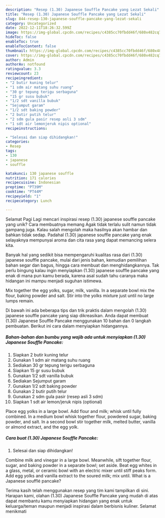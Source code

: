 ```yaml
---
description: "Resep (1.30) Japanese Souffle Pancake yang Lezat Sekali"
title: "Resep (1.30) Japanese Souffle Pancake yang Lezat Sekali"
slug: 844-resep-130-japanese-souffle-pancake-yang-lezat-sekali
category: Uncategorized
date: 2022-12-11T18:26:32.599Z
image: https://img-global.cpcdn.com/recipes/c4385cc70fbdd46f/680x482cq70/130-japanese-souffle-pancake-foto-resep-utama.jpg
hideToc: false
enableToc: true
enableTocContent: false
thumbnail: https://img-global.cpcdn.com/recipes/c4385cc70fbdd46f/680x482cq70/130-japanese-souffle-pancake-foto-resep-utama.jpg
cover: https://img-global.cpcdn.com/recipes/c4385cc70fbdd46f/680x482cq70/130-japanese-souffle-pancake-foto-resep-utama.jpg
author: Admin
authorAv: notfound
ratingvalue: 3.3
reviewcount: 23
recipeingredient:
- "2 butir kuning telur"
- "1 sdm air matang suhu ruang"
- "30 gr tepung terigu serbaguna"
- "15 gr susu bubuk"
- "1/2 sdt vanilla bubuk"
- "Sejumput garam"
- "1/2 sdt baking powder"
- "2 butir putih telur"
- "2 sdm gula pasir resep asli 3 sdm"
- "1 sdt air lemonjeruk nipis optional"
recipeinstructions:

- "Selesai dan siap dihidangkan!"
categories:
- Resep
tags:
- 130
- japanese
- souffle

katakunci: 130 japanese souffle 
nutrition: 171 calories
recipecuisine: Indonesian
preptime: "PT39M"
cooktime: "PT44M"
recipeyield: "1"
recipecategory: Lunch

---
```



Selamat Pagi Lagi mencari inspirasi resep (1.30) japanese souffle pancake yang unik? Cara membuatnya memang Agak tidak terlalu sulit namun tidak gampang juga. Kalau salah mengolah maka hasilnya akan hambar dan bahkan tidak sedap. Padahal (1.30) japanese souffle pancake yang enak selayaknya mempunyai aroma dan cita rasa yang dapat memancing selera kita.


Banyak hal yang sedikit bisa mempengaruhi kualitas rasa dari (1.30) japanese souffle pancake, mulai dari jenis bahan, kemudian pemilihan bahan segar dan bagus, hingga cara membuat dan menghidangkannya. Tak perlu bingung kalau ingin menyiapkan (1.30) japanese souffle pancake yang enak di mana pun kamu berada, karena asal sudah tahu caranya maka hidangan ini mampu menjadi suguhan istimewa.

Mix together the egg yolks, sugar, milk, vanilla. In a separate bowl mix the flour, baking powder and salt. Stir into the yolks mixture just until no large lumps remain.


Di bawah ini ada beberapa tips dan trik praktis dalam mengolah (1.30) japanese souffle pancake yang siap dikreasikan. Anda dapat membuat (1.30) Japanese Souffle Pancake menggunakan 10 bahan dan 0 langkah pembuatan. Berikut ini cara dalam menyiapkan hidangannya.

<!--inarticleads1-->

##### Bahan-bahan dan bumbu yang wajib ada untuk menyiapkan (1.30) Japanese Souffle Pancake:

1. Siapkan 2 butir kuning telur
1. Gunakan 1 sdm air matang suhu ruang
1. Sediakan 30 gr tepung terigu serbaguna
1. Siapkan 15 gr susu bubuk
1. Gunakan 1/2 sdt vanilla bubuk
1. Sediakan Sejumput garam
1. Gunakan 1/2 sdt baking powder
1. Gunakan 2 butir putih telur
1. Gunakan 2 sdm gula pasir (resep asli 3 sdm)
1. Siapkan 1 sdt air lemon/jeruk nipis (optional)


Place egg yolks in a large bowl. Add flour and milk; whisk until fully combined. In a medium bowl whisk together flour, powdered sugar, baking powder, and salt. In a second bowl stir together milk, melted butter, vanilla or almond extract, and the egg yolk. 

<!--inarticleads2-->

##### Cara buat (1.30) Japanese Souffle Pancake:


1. Selesai dan siap dihidangkan!

Combine milk and vinegar in a large bowl. Meanwhile, sift together flour, sugar, and baking powder in a separate bowl; set aside. Beat egg whites in a glass, metal, or ceramic bowl with an electric mixer until stiff peaks form. Add egg yolks and vanilla extract to the soured milk; mix until. What is a Japanese soufflé pancake? 

Terima kasih telah menggunakan resep yang tim kami tampilkan di sini. Harapan kami, olahan (1.30) Japanese Souffle Pancake yang mudah di atas dapat membantu kamu menyiapkan hidangan yang enak untuk keluarga/teman maupun menjadi inspirasi dalam berbisnis kuliner. Selamat menikmati
